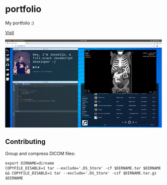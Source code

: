 # portfolio

My portfolio :)

[Visit](https://josselinbuils.dev)

![Preview](https://raw.githubusercontent.com/josselinbuils/portfolio/master/preview.jpg)

## Contributing

Group and compress DICOM files:

```
export DIRNAME=dirname
COPYFILE_DISABLE=1 tar --exclude='.DS_Store' -cf $DIRNAME.tar $DIRNAME && COPYFILE_DISABLE=1 tar --exclude='.DS_Store' -czf $DIRNAME.tar.gz $DIRNAME
```
